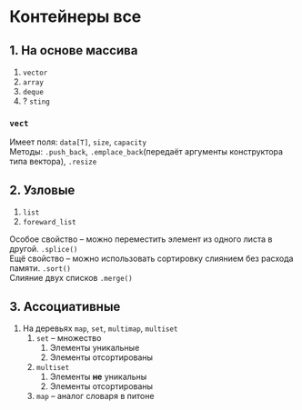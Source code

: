 # Контейнеры все
## 1. На основе массива

1. `vector`
2. `array`
3. `deque`
4. ? `sting`


### `vect`
Имеет поля: `data[T]`, `size`, `capacity`  
Методы: `.push_back`, `.emplace_back`(передаёт аргументы конструктора типа вектора), `.resize`

## 2. Узловые

1. `list`
2. `foreward_list`

Особое свойство &ndash; можно переместить элемент из одного листа в другой. `.splice()`  
Ещё свойство &ndash; можно использовать сортировку слиянием без расхода памяти.  `.sort()`  
Слияние двух списков `.merge()`  

## 3. Ассоциативные

1. На деревьях `map`, `set`, `multimap`, `multiset`
   1. `set` &ndash; множество  
      1. Элементы уникальные
      2. Элементы отсортированы
   2. `multiset`
      1. Элементы **не** уникальны
      2. Элементы отсортированы
   3. `map` &ndash; аналог словаря в питоне